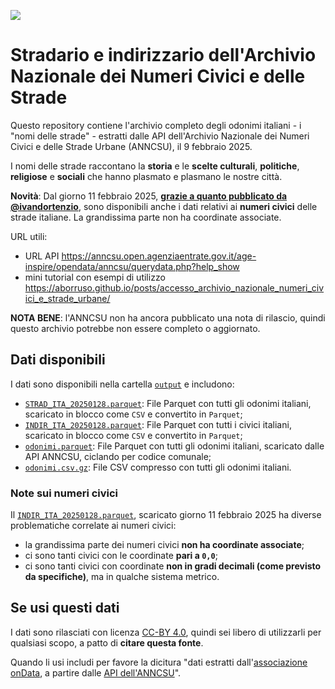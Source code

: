 <a href="https://datibenecomune.substack.com/about"><img src="https://img.shields.io/badge/%F0%9F%99%8F-%23datiBeneComune-%23cc3232"/></a>

# Stradario e indirizzario dell'Archivio Nazionale dei Numeri Civici e delle Strade

Questo repository contiene l'archivio completo degli odonimi italiani - i "nomi delle strade" -  estratti dalle API dell'Archivio Nazionale dei Numeri Civici e delle Strade Urbane (ANNCSU), il 9 febbraio 2025.

I nomi delle strade raccontano la **storia** e le **scelte culturali**, **politiche**, **religiose** e **sociali** che hanno plasmato e plasmano le nostre città.

**Novità**: Dal giorno 11 febbraio 2025, [**grazie a quanto pubblicato da @ivandortenzio**](https://github.com/ivandorte/anncsu_dump), sono disponibili anche i dati relativi ai **numeri civici** delle strade italiane. La grandissima parte non ha coordinate associate.

URL utili:

- URL API https://anncsu.open.agenziaentrate.gov.it/age-inspire/opendata/anncsu/querydata.php?help_show
- mini tutorial con esempi di utilizzo <https://aborruso.github.io/posts/accesso_archivio_nazionale_numeri_civici_e_strade_urbane/>

**NOTA BENE**: l'ANNCSU non ha ancora pubblicato una nota di rilascio, quindi questo archivio potrebbe non essere completo o aggiornato.

## Dati disponibili

I dati sono disponibili nella cartella [`output`](output) e includono:

- [`STRAD_ITA_20250128.parquet`](output/STRAD_ITA_20250128.parquet): File Parquet con tutti gli odonimi italiani, scaricato in blocco come `CSV` e convertito in `Parquet`;
- [`INDIR_ITA_20250128.parquet`](output/INDIR_ITA_20250128.parquet): File Parquet con tutti i civici italiani, scaricato in blocco come `CSV` e convertito in `Parquet`;
- [`odonimi.parquet`](output/odonimi.parquet): File Parquet con tutti gli odonimi italiani, scaricato dalle API ANNCSU, ciclando per codice comunale;
- [`odonimi.csv.gz`](output/odonimi.csv.gz): File CSV compresso con tutti gli odonimi italiani.

### Note sui numeri civici

Il [`INDIR_ITA_20250128.parquet`](output/INDIR_ITA_20250128.parquet), scaricato giorno 11 febbraio 2025 ha diverse problematiche correlate ai numeri civici:

- la grandissima parte dei numeri civici **non ha coordinate associate**;
- ci sono tanti civici con le coordinate **pari a `0,0`**;
- ci sono tanti civici con coordinate **non in gradi decimali (come previsto da specifiche)**, ma in qualche sistema metrico.

## Se usi questi dati

I dati sono rilasciati con licenza [CC-BY 4.0](https://creativecommons.org/licenses/by/4.0/deed.it), quindi sei libero di utilizzarli per qualsiasi scopo, a patto di **citare questa fonte**.

Quando li usi includi per favore la dicitura "dati estratti dall'[associazione onData](https://www.ondata.it/), a partire dalle [API dell'ANNCSU](https://anncsu.open.agenziaentrate.gov.it/age-inspire/opendata/anncsu/querydata.php?help_show)".

